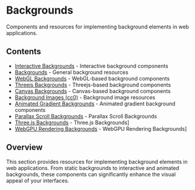 # Backgrounds

Components and resources for implementing background elements in web applications.

## Contents

- [Interactive Backgrounds](interactive-backgrounds.md) - Interactive background components
- [Backgrounds](backgrounds.md) - General background resources
- [WebGL Backgrounds](webgl-backgrounds.md) - WebGL-based background components
- [Threejs Backgrounds](threejs-backgrounds.md) - Threejs-based background components
- [Canvas Backgrounds](canvas-backgrounds.md) - Canvas-based background components
- [Background Images (cc0)](background-images.md) - Background image resources
- [Animated Gradient Backgrounds](animated-gradient-backgrounds.md) - Animated gradient background components
- [Parallax Scroll Backgrounds](parallax-scroll-backgrounds.md) - Parallax Scroll Backgrounds
- [Three.js Backgrounds](threejs-backgrounds.md) - Three.js Backgrounds]
- [WebGPU Rendering Backgrounds](webgpu-rendering-background.md) - WebGPU Rendering Backgrounds]
  
## Overview

This section provides resources for implementing background elements in web applications. From static backgrounds to interactive and animated backgrounds, these components can significantly enhance the visual appeal of your interfaces. 
